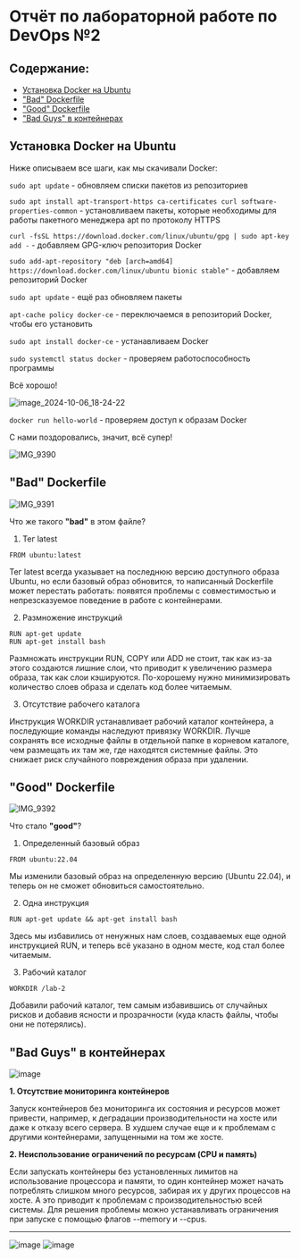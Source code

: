 # Отчёт по лабораторной работе по DevOps №2
## Содержание:
- [Установка Docker на Ubuntu](#установка-docker-на-ubuntu)
- ["Bad" Dockerfile](#bad-dockerfile)
- ["Good" Dockerfile](#good-dockerfile)
- ["Bad Guys" в контейнерах](#bad-guys-в-контейнерах)

## Установка Docker на Ubuntu
Ниже описываем все шаги, как мы скачивали Docker:

`sudo apt update` - обновляем списки пакетов из репозиториев

`sudo apt install apt-transport-https ca-certificates curl software-properties-common` - установливаем пакеты, которые необходимы для работы пакетного менеджера apt по протоколу HTTPS

`curl -fsSL https://download.docker.com/linux/ubuntu/gpg | sudo apt-key add -` - добавляем GPG-ключ репозитория Docker

`sudo add-apt-repository "deb [arch=amd64] https://download.docker.com/linux/ubuntu bionic stable"` - добавляем репозиторий Docker

`sudo apt update` - ещё раз обновляем пакеты

`apt-cache policy docker-ce` - переключаемся в репозиторий Docker, чтобы его установить

`sudo apt install docker-ce` - устанавливаем Docker

`sudo systemctl status docker` - проверяем работоспособность программы

Всё хорошо!

![image_2024-10-06_18-24-22](https://github.com/user-attachments/assets/0efa1b27-76cd-4ab5-8255-02d8abf6e7c2)

`docker run hello-world` - проверяем доступ к образам Docker

С нами поздоровались, значит, всё супер!

![IMG_9390](https://github.com/user-attachments/assets/fe63c78f-46fc-4794-a7cb-63527827c2e1)

## "Bad" Dockerfile
![IMG_9391](https://github.com/user-attachments/assets/6c452e40-1917-4160-ab08-4c5d511bdea9)

Что же такого **"bad"** в этом файле?

1. Тег latest
```
FROM ubuntu:latest
```   
Тег latest всегда указывает на последнюю версию доступного образа Ubuntu, но если базовый образ обновится, то написанный Dockerfile может перестать работать: появятся проблемы с совместимостью и непрезсказуемое поведение в работе с контейнерами.
   
2. Размножение инструкций
```
RUN apt-get update
RUN apt-get install bash
```
Размножать инструкции RUN, COPY или ADD не стоит, так как из-за этого создаются лишние слои, что приводит к увеличению размера образа, так как слои кэшируются. По-хорошему нужно минимизировать количество слоев образа и сделать код более читаемым.
   
3. Отсутствие рабочего каталога
   
Инструкция WORKDIR устанавливает рабочий каталог контейнера, а последующие команды наследуют привязку WORKDIR. Лучше сохранять все исходные файлы в отдельной папке в корневом каталоге, чем размещать их там же, где находятся системные файлы. Это снижает риск случайного повреждения образа при удалении.

## "Good" Dockerfile
![IMG_9392](https://github.com/user-attachments/assets/8d00bf7f-2b54-4c22-b84d-b8d3a095f69d)

Что стало **"good"**?

1. Определенный базовый образ
```
FROM ubuntu:22.04
```
Мы изменили базовый образ на определенную версию (Ubuntu 22.04), и теперь он не сможет обновиться самостоятельно.
   
2. Одна инструкция
```
RUN apt-get update && apt-get install bash
```
Здесь мы избавились от ненужных нам слоев, создаваемых еще одной инструкцией RUN, и теперь всё указано в одном месте, код стал более читаемым.
   
3. Рабочий каталог
```
WORKDIR /lab-2
```
Добавили рабочий каталог, тем самым избавившись от случайных рисков и добавив ясности и прозрачности (куда класть файлы, чтобы они не потерялись).

## "Bad Guys" в контейнерах

![image](https://github.com/user-attachments/assets/66841683-5e5d-4415-94bb-9b1dcc4743af)

**1. Отсутствие мониторинга контейнеров**
   
   Запуск контейнеров без мониторинга их состояния и ресурсов может привести, например, к деградации производительности на хосте или даже к отказу всего сервера. В худшем случае еще и к проблемам с другими контейнерами, запущенными на том же хосте.

**2. Неиспользование ограничений по ресурсам (CPU и память)**
   
   Если запускать контейнеры без установленных лимитов на использование процессора и памяти, то один контейнер может начать потреблять слишком много ресурсов, забирая их у других процессов на хосте. А это приводит к проблемам с производительностью всей системы. Для решения проблемы можно устанавливать ограничения при запуске с помощью флагов --memory и --cpus.

---

![image](https://github.com/user-attachments/assets/6af77ae2-799c-4919-932d-e091090861e3)
![image](https://github.com/user-attachments/assets/95aa0666-c89d-43ea-93e3-c60af059e5c0)


